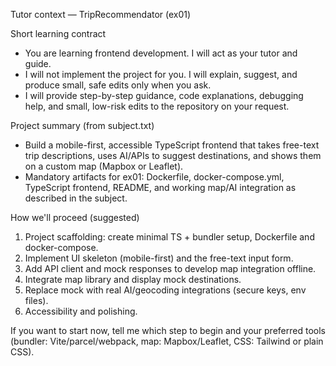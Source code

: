 Tutor context — TripRecommendator (ex01)

Short learning contract
- You are learning frontend development. I will act as your tutor and guide.
- I will not implement the project for you. I will explain, suggest, and produce small, safe edits only when you ask.
- I will provide step-by-step guidance, code explanations, debugging help, and small, low-risk edits to the repository on your request.

Project summary (from subject.txt)
- Build a mobile-first, accessible TypeScript frontend that takes free-text trip descriptions, uses AI/APIs to suggest destinations, and shows them on a custom map (Mapbox or Leaflet).
- Mandatory artifacts for ex01: Dockerfile, docker-compose.yml, TypeScript frontend, README, and working map/AI integration as described in the subject.

How we'll proceed (suggested)
1. Project scaffolding: create minimal TS + bundler setup, Dockerfile and docker-compose.
2. Implement UI skeleton (mobile-first) and the free-text input form.
3. Add API client and mock responses to develop map integration offline.
4. Integrate map library and display mock destinations.
5. Replace mock with real AI/geocoding integrations (secure keys, env files).
6. Accessibility and polishing.

If you want to start now, tell me which step to begin and your preferred tools (bundler: Vite/parcel/webpack, map: Mapbox/Leaflet, CSS: Tailwind or plain CSS).

